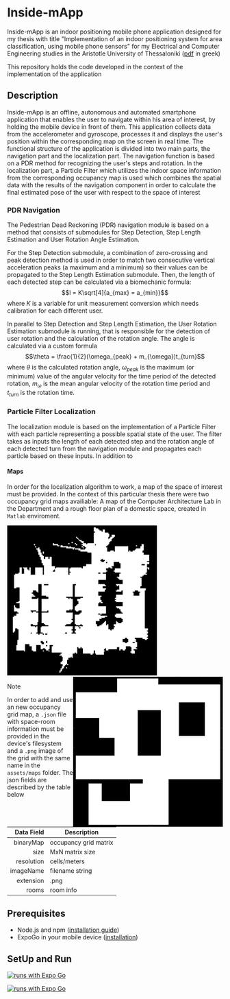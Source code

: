 # Inside-mApp 
Inside-mApp is an indoor positioning mobile phone application designed for my thesis with title "Implementation of an indoor positioning system for area classification, using mobile phone sensors" for my Electrical and Computer Engineering studies in the Aristotle University of Thessaloniki
([pdf]() in greek)

This repository holds the code developed in the context of the implementation of the application

## Description
Inside-mApp is an offline, autonomous and automated smartphone application that enables the user to navigate within his area of interest, by holding the mobile device in front of them. This application collects data from the accelerometer and gyroscope, processes it and displays the user's position within the corresponding map on the screen in real time. The functional structure of the application is divided into two main parts, the navigation part and the localization part. The navigation function is based on a PDR method for recognizing the user's steps and rotation. In the localization part, a Particle Filter which utilizes the indoor space information from the corresponding occupancy map is used which combines the spatial data with the results of the navigation component in order to calculate the final estimated pose of the user with respect to the space of interest
### PDR Navigation
The Pedestrian Dead Reckoning (PDR) navigation module is based on a  method that consists of submodules for Step Detection, Step Length Estimation and User Rotation Angle Estimation. 

For the Step Detection submodule, a combination of zero-crossing and peak detection method is used in order to match two consecutive vertical acceleration peaks (a maximum and a minimum) so their values can be propagated to the Step Length Estimation submodule.
Then, the length of each detected step can be calculated via a biomechanic formula: $$l = K\sqrt[4]{a_{max} = a_{min}}$$ where $K$ is a variable for unit measurement conversion which needs calibration for each different user. 

In parallel to Step Detection and Step Length Estimation, the User Rotation Estimation submodule is running, that is responsible for the detection of user rotation and the calculation of the rotation angle. The angle is calculated via 
a custom formula $$\theta = \frac{1}{2}(\omega_{peak} + m_{\omega})t_{turn}$$ where $\theta$ is the calculated rotation angle, $\omega_{peak}$ is the maximum (or minimum) value of the angular velocity for the time period of the detected rotation,
$m_\omega$ is the mean angular velocity of the rotation time period and $t_{turn}$ is the rotation time.

### Particle Filter Localization
The localization module is based on the implementation of a Particle Filter with each particle representing a possible spatial state of the user. 
The filter takes as inputs the length of each detected step and the rotation angle of each detected turn from the navigation module and propagates each particle based on these inputs. In addition to 
#### Maps
In order for the localization algorithm to work, a map of the space of interest must be provided. In the context of this particular thesis there were two occupancy grid maps availiable: A map of the Computer Architecture Lab in the Department and a 
rough floor plan of a domestic space, created in `Matlab` enviroment.

<picture>
<img src="https://github.com/minakosm/Inside-mApp/blob/master/assets/maps/labMap.png" width="350" height="350">
</picture>

<picture>
<img src="https://github.com/minakosm/Inside-mApp/blob/master/assets/maps/livingRoomMap.png" width="350" height="350" align='right'>
</picture>

> [!NOTE]
> In order to add and use an new occupancy grid map, a `.json` file with space-room information must be provided in the device's filesystem and a `.png` image of the grid with the same name in the `assets/maps` folder. The json fields are described by the table below
>
> | Data Field | Description |
>|-----:|---------------|
>|binaryMap |occupancy grid matrix|
>|size      |MxN matrix size      |
>|resolution|cells/meters         |
>|imageName |filename string      |
>|extension |.png                 |
> |rooms    |room info            |

## Prerequisites 
+ Node.js and npm ([installation guide](https://docs.npmjs.com/downloading-and-installing-node-js-and-npm))
+ ExpoGo in your mobile device ([installation](https://expo.dev/go))
## SetUp and Run

[![runs with Expo Go](https://img.shields.io/badge/Runs%20with%20Expo%20Go-000.svg?style=flat-square&logo=EXPO&labelColor=f3f3f3&logoColor=000)](https://expo.dev/client)

[![runs with Expo Go](https://img.shields.io/badge/Runs%20with%20Expo%20Go-4630EB.svg?style=flat-square&logo=EXPO&labelColor=f3f3f3&logoColor=000)](https://expo.dev/client)

